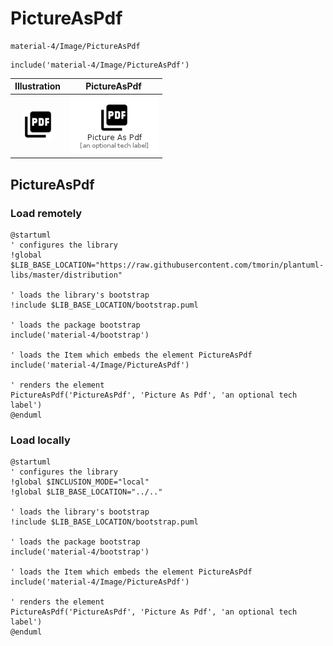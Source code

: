 # PictureAsPdf


```text
material-4/Image/PictureAsPdf
```

```text
include('material-4/Image/PictureAsPdf')
```



| Illustration | PictureAsPdf |
| :---: | :---: |
| ![illustration for Illustration](../../material-4/Image/PictureAsPdf.png) | ![illustration for PictureAsPdf](../../material-4/Image/PictureAsPdf.Local.png) |




## PictureAsPdf

### Load remotely
```plantuml
@startuml
' configures the library
!global $LIB_BASE_LOCATION="https://raw.githubusercontent.com/tmorin/plantuml-libs/master/distribution"

' loads the library's bootstrap
!include $LIB_BASE_LOCATION/bootstrap.puml

' loads the package bootstrap
include('material-4/bootstrap')

' loads the Item which embeds the element PictureAsPdf
include('material-4/Image/PictureAsPdf')

' renders the element
PictureAsPdf('PictureAsPdf', 'Picture As Pdf', 'an optional tech label')
@enduml
```

### Load locally
```plantuml
@startuml
' configures the library
!global $INCLUSION_MODE="local"
!global $LIB_BASE_LOCATION="../.."

' loads the library's bootstrap
!include $LIB_BASE_LOCATION/bootstrap.puml

' loads the package bootstrap
include('material-4/bootstrap')

' loads the Item which embeds the element PictureAsPdf
include('material-4/Image/PictureAsPdf')

' renders the element
PictureAsPdf('PictureAsPdf', 'Picture As Pdf', 'an optional tech label')
@enduml
```

